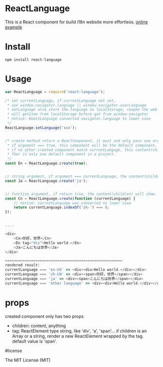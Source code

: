 # ReactLanguage
This is a React component for build i18n website more effortless.
[online example](https://jsfiddle.net/lobos/hma00jf2/)

# Install
```
npm install react-language
```

# Usage
```javascript
var ReactLanguage = require('react-language');

/* set currentLanguage, if currentLanguage not set, 
 * use window.navigator.language || window.navigator.userLanguage
 * setLanguage also store the language to localStorage, reopen the web page
 * will getItem from localStorage before get from window.navigator 
 * notice: ReactLanguage converted navigator.language to lower case
 */
ReactLanguage.setLanguage('xxx');


/* create method return a ReactComponent, it must and only pass one argument.
 * if argument === true, this component will be the default component,
 * if no other created component match currentLanguge, this content(children) will show.
 * Ther is only one default component in a project.
 */
const En = ReactLanguage.create(true);


// string argument, if argument === currentLanguage, the content(children) will show.
const Ja = ReactLanguage.create('ja');


// function argument, if return true, the content(children) will show. 
const Cn = ReactLanguage.create(function (currentLanguage) { 
    // notice: currentLanguage was converted to lower case
    return currentLanguage.indexOf('zh-') === 0;
});


....

<div>
    <Cn>你好，世界</Cn>
    <En tag="div">Hello world.</En>
    <Ja>こんにちは世界</Ja>
</div>

======================================================
rendered result:
currentLanguage === 'en-US' => <div><div>Hello world.</div></div>
currentLanguage === 'zh-CN' => <div><span>你好，世界</span></div>
currentLanguage === 'ja' => <div><span>こんにちは世界</span></div>
currentLanguage === 'other language' => <div><div>Hello world.</div></div>
```

# props
created component only has two props
- children: content, anything
- tag: ReactElement type string, like 'div', 'a', 'span'... if children is an Array or a string, render a new ReactElement wrapped by the tag. default value is 'span'.

#license

The MIT License (MIT)
